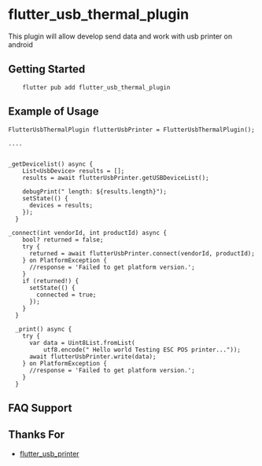 # flutter_usb_thermal_plugin

This plugin will allow develop send data and work with usb printer on android

## Getting Started
```
    flutter pub add flutter_usb_thermal_plugin
```


## Example of Usage

```
FlutterUsbThermalPlugin flutterUsbPrinter = FlutterUsbThermalPlugin();

....


_getDevicelist() async {
    List<UsbDevice> results = [];
    results = await flutterUsbPrinter.getUSBDeviceList();

    debugPrint(" length: ${results.length}");
    setState(() {
      devices = results;
    });
  }

_connect(int vendorId, int productId) async {
    bool? returned = false;
    try {
      returned = await flutterUsbPrinter.connect(vendorId, productId);
    } on PlatformException {
      //response = 'Failed to get platform version.';
    }
    if (returned!) {
      setState(() {
        connected = true;
      });
    }
  }

  _print() async {
    try {
      var data = Uint8List.fromList(
          utf8.encode(" Hello world Testing ESC POS printer..."));
      await flutterUsbPrinter.write(data);
    } on PlatformException {
      //response = 'Failed to get platform version.';
    }
  }

```

## FAQ Support


## Thanks For
- [flutter_usb_printer](https://github.com/kechankrisna/flutter_usb_printer)

